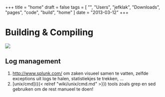 +++
title = "home"
draft = false
tags = [
    "",
    "Users",
    "jefklak",
    "Downloads",
    "pages",
    "code",
    "build",
    "home"
]
date = "2013-03-12"
+++
# Building & Compiling 

<img style='' src='/img/indexmenu>.|js navbar nocookie'>

## Log management  

  1. http://www.splunk.com/ om zaken visueel samen te vatten, zelfde exceptions uit logs te halen, statistiekjes te trekken, ...
  2. [unix/cmd]({{< relref "wiki/unix/cmd.md" >}}) tools zoals grep en sed gebruiken om de rest manueel te doen!